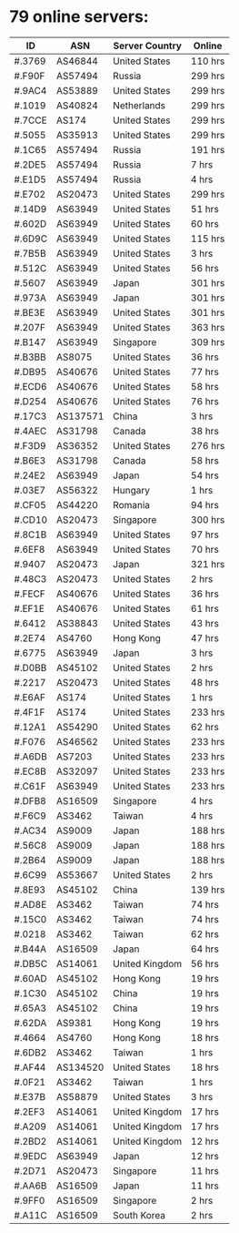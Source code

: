 # 79 online servers:

| ID | ASN | Server Country | Online |
| ------ | ------ | ------ | ------ |
| #.3769 | AS46844 | United States | 110 hrs |
| #.F90F | AS57494 | Russia | 299 hrs |
| #.9AC4 | AS53889 | United States | 299 hrs |
| #.1019 | AS40824 | Netherlands | 299 hrs |
| #.7CCE | AS174 | United States | 299 hrs |
| #.5055 | AS35913 | United States | 299 hrs |
| #.1C65 | AS57494 | Russia | 191 hrs |
| #.2DE5 | AS57494 | Russia | 7 hrs |
| #.E1D5 | AS57494 | Russia | 4 hrs |
| #.E702 | AS20473 | United States | 299 hrs |
| #.14D9 | AS63949 | United States | 51 hrs |
| #.602D | AS63949 | United States | 60 hrs |
| #.6D9C | AS63949 | United States | 115 hrs |
| #.7B5B | AS63949 | United States | 3 hrs |
| #.512C | AS63949 | United States | 56 hrs |
| #.5607 | AS63949 | Japan | 301 hrs |
| #.973A | AS63949 | Japan | 301 hrs |
| #.BE3E | AS63949 | United States | 301 hrs |
| #.207F | AS63949 | United States | 363 hrs |
| #.B147 | AS63949 | Singapore | 309 hrs |
| #.B3BB | AS8075 | United States | 36 hrs |
| #.DB95 | AS40676 | United States | 77 hrs |
| #.ECD6 | AS40676 | United States | 58 hrs |
| #.D254 | AS40676 | United States | 76 hrs |
| #.17C3 | AS137571 | China | 3 hrs |
| #.4AEC | AS31798 | Canada | 38 hrs |
| #.F3D9 | AS36352 | United States | 276 hrs |
| #.B6E3 | AS31798 | Canada | 58 hrs |
| #.24E2 | AS63949 | Japan | 54 hrs |
| #.03E7 | AS56322 | Hungary | 1 hrs |
| #.CF05 | AS44220 | Romania | 94 hrs |
| #.CD10 | AS20473 | Singapore | 300 hrs |
| #.8C1B | AS63949 | United States | 97 hrs |
| #.6EF8 | AS63949 | United States | 70 hrs |
| #.9407 | AS20473 | Japan | 321 hrs |
| #.48C3 | AS20473 | United States | 2 hrs |
| #.FECF | AS40676 | United States | 36 hrs |
| #.EF1E | AS40676 | United States | 61 hrs |
| #.6412 | AS38843 | United States | 43 hrs |
| #.2E74 | AS4760 | Hong Kong | 47 hrs |
| #.6775 | AS63949 | Japan | 3 hrs |
| #.D0BB | AS45102 | United States | 2 hrs |
| #.2217 | AS20473 | United States | 48 hrs |
| #.E6AF | AS174 | United States | 1 hrs |
| #.4F1F | AS174 | United States | 233 hrs |
| #.12A1 | AS54290 | United States | 62 hrs |
| #.F076 | AS46562 | United States | 233 hrs |
| #.A6DB | AS7203 | United States | 233 hrs |
| #.EC8B | AS32097 | United States | 233 hrs |
| #.C61F | AS63949 | United States | 233 hrs |
| #.DFB8 | AS16509 | Singapore | 4 hrs |
| #.F6C9 | AS3462 | Taiwan | 4 hrs |
| #.AC34 | AS9009 | Japan | 188 hrs |
| #.56C8 | AS9009 | Japan | 188 hrs |
| #.2B64 | AS9009 | Japan | 188 hrs |
| #.6C99 | AS53667 | United States | 2 hrs |
| #.8E93 | AS45102 | China | 139 hrs |
| #.AD8E | AS3462 | Taiwan | 74 hrs |
| #.15C0 | AS3462 | Taiwan | 74 hrs |
| #.0218 | AS3462 | Taiwan | 62 hrs |
| #.B44A | AS16509 | Japan | 64 hrs |
| #.DB5C | AS14061 | United Kingdom | 56 hrs |
| #.60AD | AS45102 | Hong Kong | 19 hrs |
| #.1C30 | AS45102 | China | 19 hrs |
| #.65A3 | AS45102 | China | 19 hrs |
| #.62DA | AS9381 | Hong Kong | 19 hrs |
| #.4664 | AS4760 | Hong Kong | 18 hrs |
| #.6DB2 | AS3462 | Taiwan | 1 hrs |
| #.AF44 | AS134520 | United States | 18 hrs |
| #.0F21 | AS3462 | Taiwan | 1 hrs |
| #.E37B | AS58879 | United States | 3 hrs |
| #.2EF3 | AS14061 | United Kingdom | 17 hrs |
| #.A209 | AS14061 | United Kingdom | 17 hrs |
| #.2BD2 | AS14061 | United Kingdom | 12 hrs |
| #.9EDC | AS63949 | Japan | 12 hrs |
| #.2D71 | AS20473 | Singapore | 11 hrs |
| #.AA6B | AS16509 | Japan | 11 hrs |
| #.9FF0 | AS16509 | Singapore | 2 hrs |
| #.A11C | AS16509 | South Korea | 2 hrs |

